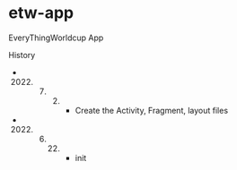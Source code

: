 # etw-app
EveryThingWorldcup App

History
- 2022. 07. 02. - Create the Activity, Fragment, layout files
- 2022. 06. 22. - init